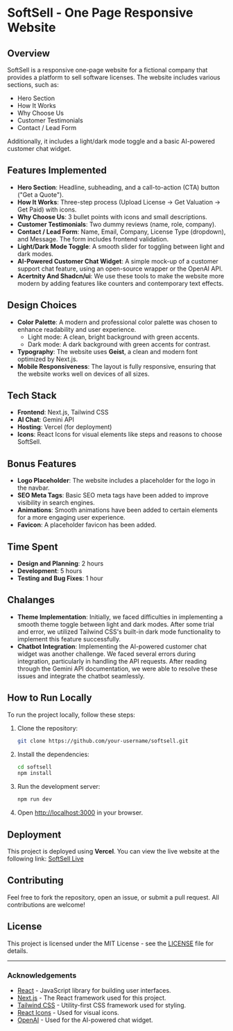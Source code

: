 # SoftSell - One Page Responsive Website

## Overview
SoftSell is a responsive one-page website for a fictional company that provides a platform to sell software licenses. The website includes various sections, such as:
- Hero Section
- How It Works
- Why Choose Us
- Customer Testimonials
- Contact / Lead Form

Additionally, it includes a light/dark mode toggle and a basic AI-powered customer chat widget.

## Features Implemented
- **Hero Section**: Headline, subheading, and a call-to-action (CTA) button ("Get a Quote").
- **How It Works**: Three-step process (Upload License -> Get Valuation -> Get Paid) with icons.
- **Why Choose Us**: 3 bullet points with icons and small descriptions.
- **Customer Testimonials**: Two dummy reviews (name, role, company).
- **Contact / Lead Form**: Name, Email, Company, License Type (dropdown), and Message. The form includes frontend validation.
- **Light/Dark Mode Toggle**: A smooth slider for toggling between light and dark modes.
- **AI-Powered Customer Chat Widget**: A simple mock-up of a customer support chat feature, using an open-source wrapper or the OpenAI API.
- **Acertnity And Shadcn/ui**: We use these tools to make the website more modern by adding features like counters and contemporary text effects.

## Design Choices
- **Color Palette**: A modern and professional color palette was chosen to enhance readability and user experience.
  - Light mode: A clean, bright background with green accents.
  - Dark mode: A dark background with green accents for contrast.
- **Typography**: The website uses **Geist**, a clean and modern font optimized by Next.js.
- **Mobile Responsiveness**: The layout is fully responsive, ensuring that the website works well on devices of all sizes.

## Tech Stack
- **Frontend**: Next.js, Tailwind CSS
- **AI Chat**: Gemini API 
- **Hosting**: Vercel (for deployment)
- **Icons**: React Icons for visual elements like steps and reasons to choose SoftSell.

## Bonus Features
- **Logo Placeholder**: The website includes a placeholder for the logo in the navbar.
- **SEO Meta Tags**: Basic SEO meta tags have been added to improve visibility in search engines.
- **Animations**: Smooth animations have been added to certain elements for a more engaging user experience.
- **Favicon**: A placeholder favicon has been added.

## Time Spent
- **Design and Planning**: 2 hours
- **Development**: 5 hours
- **Testing and Bug Fixes**: 1 hour

## Chalanges
- **Theme Implementation**: Initially, we faced difficulties in implementing a smooth theme toggle between light and dark modes. After some trial and error, we utilized Tailwind CSS's built-in dark mode functionality to implement this feature successfully.
- **Chatbot Integration**: Implementing the AI-powered customer chat widget was another challenge. We faced several errors during integration, particularly in handling the API requests. After reading through the Gemini API documentation, we were able to resolve these issues and integrate the chatbot seamlessly.

## How to Run Locally
To run the project locally, follow these steps:

1. Clone the repository:
    ```bash
    git clone https://github.com/your-username/softsell.git
    ```

2. Install the dependencies:
    ```bash
    cd softsell
    npm install
    ```

3. Run the development server:
    ```bash
    npm run dev
    ```

4. Open [http://localhost:3000](http://localhost:3000) in your browser.

## Deployment
This project is deployed using **Vercel**. You can view the live website at the following link:
[SoftSell Live](https://intern3-seven.vercel.app/)

## Contributing
Feel free to fork the repository, open an issue, or submit a pull request. All contributions are welcome!

## License
This project is licensed under the MIT License - see the [LICENSE](LICENSE) file for details.

---

### Acknowledgements
- [React](https://reactjs.org/) - JavaScript library for building user interfaces.
- [Next.js](https://nextjs.org/) - The React framework used for this project.
- [Tailwind CSS](https://tailwindcss.com/) - Utility-first CSS framework used for styling.
- [React Icons](https://react-icons.github.io/react-icons/) - Used for visual icons.
- [OpenAI](https://openai.com/) - Used for the AI-powered chat widget.

